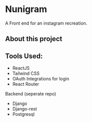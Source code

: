 # Nunigram
A Front end for an instagram recreation.

## About this project


## Tools Used:

- ReactJS
- Tailwind CSS
- OAuth Integrations for login
- React Router

Backend (seperate repo)

- Django
- Django-rest
- Postgresql
